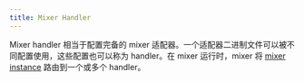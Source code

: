 ```yaml
---
title: Mixer Handler
---
```

Mixer handler 相当于配置完备的 mixer 适配器。一个适配器二进制文件可以被不同配置使用，这些配置也可以称为 handler。在 mixer 运行时，mixer 将 [mixer instance](#mixer-instance) 路由到一个或多个 handler。
